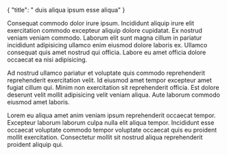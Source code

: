 {
  "title": " duis aliqua ipsum esse aliqua"
}

Consequat commodo dolor irure ipsum. Incididunt aliquip irure elit exercitation commodo excepteur aliquip dolore cupidatat. Ex nostrud veniam veniam commodo. Laborum elit sunt magna cillum in pariatur incididunt adipisicing ullamco enim eiusmod dolore laboris ex. Ullamco consequat quis amet nostrud qui officia. Labore eu amet officia dolore occaecat ea nisi adipisicing.

Ad nostrud ullamco pariatur et voluptate quis commodo reprehenderit reprehenderit exercitation velit. Id eiusmod amet tempor excepteur amet fugiat cillum qui. Minim non exercitation sit reprehenderit officia. Est dolore deserunt velit mollit adipisicing velit veniam aliqua. Aute laborum commodo eiusmod amet laboris.

Lorem eu aliqua amet anim veniam ipsum reprehenderit occaecat tempor. Excepteur laborum laborum culpa nulla elit aliqua tempor. Incididunt esse occaecat voluptate commodo tempor voluptate occaecat quis eu proident mollit exercitation. Consectetur mollit sit nostrud aliqua reprehenderit proident aliquip qui.